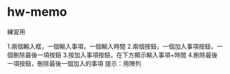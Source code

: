 # hw-memo
練習用

1.兩個輸入框，一個輸入事項，一個輸入時間
2.兩個按鈕，一個加入事項按鈕，一個刪除最後一項按鈕
3.按加入事項按鈕，在下方顯示輸入事項+時間
4.刪除最後一項按鈕，刪除最後一個加入的事項
提示：用陣列
